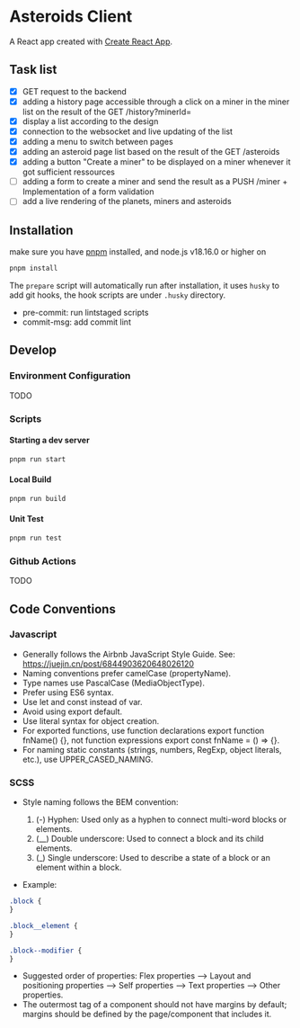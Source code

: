 # Asteroids Client

A React app created with [Create React App](https://github.com/facebook/create-react-app).

## Task list

- [x] GET request to the backend
- [x] adding a history page accessible through a click on a miner in the miner list on the result of the GET /history?minerId=
- [x] display a list according to the design
- [x] connection to the websocket and live updating of the list
- [x] adding a menu to switch between pages
- [x] adding an asteroid page list based on the result of the GET /asteroids
- [x] adding a button "Create a miner" to be displayed on a miner whenever it got sufficient ressources
- [ ] adding a form to create a miner and send the result as a PUSH /miner + Implementation of a form validation
- [ ] add a live rendering of the planets, miners and asteroids

## Installation

make sure you have [pnpm](https://pnpm.io/) installed, and node.js v18.16.0 or higher on

```bash
pnpm install
```

The `prepare` script will automatically run after installation, it uses `husky` to add git hooks, the hook scripts are under `.husky` directory.

- pre-commit: run lintstaged scripts
- commit-msg: add commit lint

## Develop

### Environment Configuration

TODO

### Scripts

#### Starting a dev server

```bash
pnpm run start
```

#### Local Build

```bash
pnpm run build
```

#### Unit Test

```bash
pnpm run test
```

### Github Actions

TODO

## Code Conventions

### Javascript

- Generally follows the Airbnb JavaScript Style Guide. See: https://juejin.cn/post/6844903620648026120
- Naming conventions prefer camelCase (propertyName).
- Type names use PascalCase (MediaObjectType).
- Prefer using ES6 syntax.
- Use let and const instead of var.
- Avoid using export default.
- Use literal syntax for object creation.
- For exported functions, use function declarations export function fnName() {}, not function expressions export const fnName = () => {}.
- For naming static constants (strings, numbers, RegExp, object literals, etc.), use UPPER_CASED_NAMING.

### SCSS

- Style naming follows the BEM convention:

  1.  (-) Hyphen: Used only as a hyphen to connect multi-word blocks or elements.
  2.  (\_\_) Double underscore: Used to connect a block and its child elements.
  3.  (\_) Single underscore: Used to describe a state of a block or an element within a block.

- Example:

```css
.block {
}

.block__element {
}

.block--modifier {
}
```

- Suggested order of properties: Flex properties --> Layout and positioning properties --> Self properties --> Text properties --> Other properties.
- The outermost tag of a component should not have margins by default; margins should be defined by the page/component that includes it.
